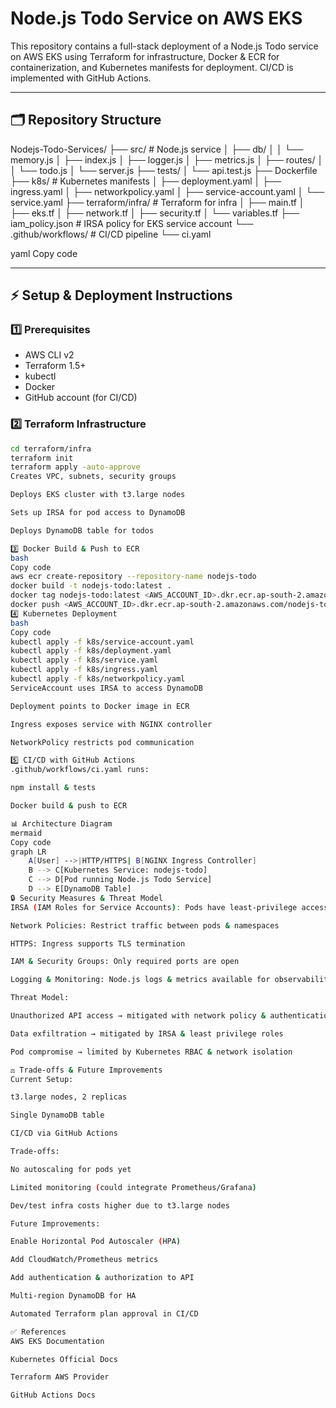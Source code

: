 # Node.js Todo Service on AWS EKS

This repository contains a full-stack deployment of a Node.js Todo service on AWS EKS using Terraform for infrastructure, Docker & ECR for containerization, and Kubernetes manifests for deployment. CI/CD is implemented with GitHub Actions.

---

## 🗂 Repository Structure

Nodejs-Todo-Services/
├── src/ # Node.js service
│ ├── db/
│ │ └── memory.js
│ ├── index.js
│ ├── logger.js
│ ├── metrics.js
│ ├── routes/
│ │ └── todo.js
│ └── server.js
├── tests/
│ └── api.test.js
├── Dockerfile
├── k8s/ # Kubernetes manifests
│ ├── deployment.yaml
│ ├── ingress.yaml
│ ├── networkpolicy.yaml
│ ├── service-account.yaml
│ └── service.yaml
├── terraform/infra/ # Terraform for infra
│ ├── main.tf
│ ├── eks.tf
│ ├── network.tf
│ ├── security.tf
│ └── variables.tf
├── iam_policy.json # IRSA policy for EKS service account
└── .github/workflows/ # CI/CD pipeline
└── ci.yaml

yaml
Copy code

---

## ⚡ Setup & Deployment Instructions

### 1️⃣ Prerequisites

- AWS CLI v2
- Terraform 1.5+
- kubectl
- Docker
- GitHub account (for CI/CD)

### 2️⃣ Terraform Infrastructure

```bash
cd terraform/infra
terraform init
terraform apply -auto-approve
Creates VPC, subnets, security groups

Deploys EKS cluster with t3.large nodes

Sets up IRSA for pod access to DynamoDB

Deploys DynamoDB table for todos

3️⃣ Docker Build & Push to ECR
bash
Copy code
aws ecr create-repository --repository-name nodejs-todo
docker build -t nodejs-todo:latest .
docker tag nodejs-todo:latest <AWS_ACCOUNT_ID>.dkr.ecr.ap-south-2.amazonaws.com/nodejs-todo:latest
docker push <AWS_ACCOUNT_ID>.dkr.ecr.ap-south-2.amazonaws.com/nodejs-todo:latest
4️⃣ Kubernetes Deployment
bash
Copy code
kubectl apply -f k8s/service-account.yaml
kubectl apply -f k8s/deployment.yaml
kubectl apply -f k8s/service.yaml
kubectl apply -f k8s/ingress.yaml
kubectl apply -f k8s/networkpolicy.yaml
ServiceAccount uses IRSA to access DynamoDB

Deployment points to Docker image in ECR

Ingress exposes service with NGINX controller

NetworkPolicy restricts pod communication

5️⃣ CI/CD with GitHub Actions
.github/workflows/ci.yaml runs:

npm install & tests

Docker build & push to ECR

📊 Architecture Diagram
mermaid
Copy code
graph LR
    A[User] -->|HTTP/HTTPS| B[NGINX Ingress Controller]
    B --> C[Kubernetes Service: nodejs-todo]
    C --> D[Pod running Node.js Todo Service]
    D --> E[DynamoDB Table]
🔒 Security Measures & Threat Model
IRSA (IAM Roles for Service Accounts): Pods have least-privilege access to DynamoDB

Network Policies: Restrict traffic between pods & namespaces

HTTPS: Ingress supports TLS termination

IAM & Security Groups: Only required ports are open

Logging & Monitoring: Node.js logs & metrics available for observability

Threat Model:

Unauthorized API access → mitigated with network policy & authentication

Data exfiltration → mitigated by IRSA & least privilege roles

Pod compromise → limited by Kubernetes RBAC & network isolation

⚖️ Trade-offs & Future Improvements
Current Setup:

t3.large nodes, 2 replicas

Single DynamoDB table

CI/CD via GitHub Actions

Trade-offs:

No autoscaling for pods yet

Limited monitoring (could integrate Prometheus/Grafana)

Dev/test infra costs higher due to t3.large nodes

Future Improvements:

Enable Horizontal Pod Autoscaler (HPA)

Add CloudWatch/Prometheus metrics

Add authentication & authorization to API

Multi-region DynamoDB for HA

Automated Terraform plan approval in CI/CD

✅ References
AWS EKS Documentation

Kubernetes Official Docs

Terraform AWS Provider

GitHub Actions Docs
